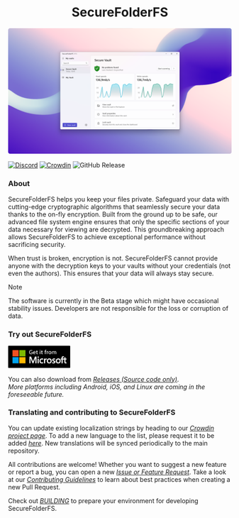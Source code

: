 <p align="center">
  <h1 align="center">SecureFolderFS</h1>
</p>

<p align="center">
  <img src="assets/SecureFolderFS_Hero.png">
</p>

[![Discord](https://discordapp.com/api/guilds/926425949078159420/widget.png)](https://discord.gg/NrTxXpJ2Zj)
[![Crowdin](https://badges.crowdin.net/securefolderfs/localized.svg)](https://crowdin.com/project/securefolderfs)
![GitHub Release](https://img.shields.io/github/v/release/securefolderfs-community/SecureFolderFS)

### About

SecureFolderFS helps you keep your files private. Safeguard your data with cutting-edge cryptographic algorithms that seamlessly secure your data thanks to the on-fly encryption. Built from the ground up to be safe, our advanced file system engine ensures that only the specific sections of your data necessary for viewing are decrypted. This groundbreaking approach allows SecureFolderFS to achieve exceptional performance without sacrificing security.

When trust is broken, encryption is not. SecureFolderFS cannot provide anyone with the decryption keys to your vaults without your credentials (not even the authors). This ensures that your data will always stay secure.

> [!NOTE]
> The software is currently in the Beta stage which might have occasional stability issues. Developers are not responsible for the loss or corruption of data.

### Try out SecureFolderFS

<a href="https://apps.microsoft.com/store/detail/securefolderfs/9NZ7CZRN7GG8" target="_blank">
  <img src="assets/MSStore_Download.png" width=140>
</a>

You can also download from *[Releases (Source code only)](https://github.com/securefolderfs-community/SecureFolderFS/releases)*.
<br>
*More platforms including Android, iOS, and Linux are coming in the foreseeable future.*

### Translating and contributing to SecureFolderFS

You can update existing localization strings by heading to our *[Crowdin project page](https://crowdin.com/project/securefolderfs)*. To add a new language to the list, please request it to be added *[here](https://github.com/securefolderfs-community/SecureFolderFS/issues/50)*. New translations will be synced periodically to the main repository.

All contributions are welcome! Whether you want to suggest a new feature or report a bug, you can open a new *[Issue or Feature Request](https://github.com/securefolderfs-community/SecureFolderFS/issues/new/choose)*. Take a look at our *[Contributing Guidelines](CONTRIBUTING.md)* to learn about best practices when creating a new Pull Request.

Check out *[BUILDING](BUILDING.md)* to prepare your environment for developing SecureFolderFS.
